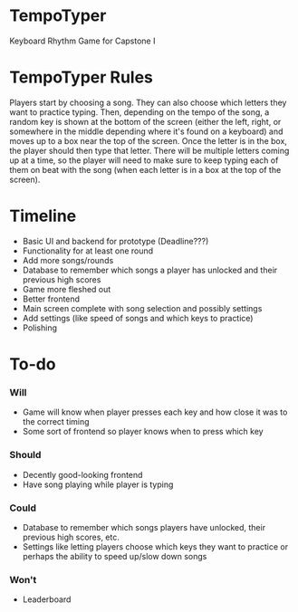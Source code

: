 # TempoTyper
Keyboard Rhythm Game for Capstone I  


# TempoTyper Rules
Players start by choosing a song. They can also choose which letters they want to practice typing. Then, depending on the tempo of the song, a random key is shown at the bottom of the screen (either the left, right, or somewhere in the middle depending where it's found on a keyboard) and moves up to a box near the top of the screen. Once the letter is in the box, the player should then type that letter. There will be multiple letters coming up at a time, so the player will need to make sure to keep typing each of them on beat with the song (when each letter is in a box at the top of the screen).

# Timeline
- Basic UI and backend for prototype (Deadline???)
- Functionality for at least one round
- Add more songs/rounds
- Database to remember which songs a player has unlocked and their previous high scores
- Game more fleshed out
- Better frontend
- Main screen complete with song selection and possibly settings 
- Add settings (like speed of songs and which keys to practice)
- Polishing

# To-do
### Will
- Game will know when player presses each key and how close it was to the correct timing
- Some sort of frontend so player knows when to press which key
### Should
- Decently good-looking frontend
- Have song playing while player is typing
### Could
- Database to remember which songs players have unlocked, their previous high scores, etc.
- Settings like letting players choose which keys they want to practice or perhaps the ability to speed up/slow down songs
### Won't
- Leaderboard
